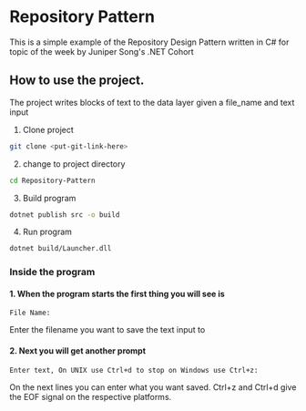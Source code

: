 # Repository Pattern
This is a simple example of the Repository Design Pattern written in C# for topic of the week by Juniper Song's .NET Cohort
## How to use the project.
The project writes blocks of text to the data layer given a file_name and text input
1. Clone project
```bash
git clone <put-git-link-here>
```
2. change to project directory
```bash
cd Repository-Pattern
```
3. Build program
```bash
dotnet publish src -o build 
```
4. Run program
```bash
dotnet build/Launcher.dll
```
### Inside the program
#### 1. When the program starts the first thing you will see is
```
File Name: 
```
Enter the filename you want to save the text input to
#### 2. Next you will get another prompt 
```
Enter text, On UNIX use Ctrl+d to stop on Windows use Ctrl+z:
```
On the next lines you can enter what you want saved. Ctrl+z and Ctrl+d give the EOF signal on the respective platforms.